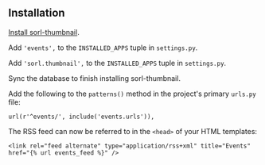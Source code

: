 ## Installation

[Install sorl-thumbnail](http://sorl-thumbnail.readthedocs.org/en/latest/installation.html).

Add ``'events',`` to the ``INSTALLED_APPS`` tuple in ``settings.py``.

Add ``'sorl.thumbnail',`` to the ``INSTALLED_APPS`` tuple in ``settings.py``.

Sync the database to finish installing sorl-thumbnail.

Add the following to the ``patterns()`` method in the project's primary ``urls.py`` file:

    url(r'^events/', include('events.urls')),

The RSS feed can now be referred to in the ``<head>`` of your HTML templates:
    
    <link rel="feed alternate" type="application/rss+xml" title="Events" href="{% url events_feed %}" />
